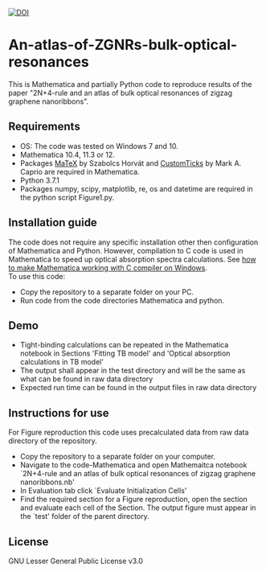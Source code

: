 [![DOI](https://zenodo.org/badge/217080787.svg)](https://zenodo.org/badge/latestdoi/217080787)

# An-atlas-of-ZGNRs-bulk-optical-resonances

This is Mathematica and partially Python code to reproduce results of the paper "2N+4-rule and an atlas of bulk optical resonances of zigzag graphene nanoribbons".



<h2>Requirements</h2>
<ul>
<li>OS: The code was tested on Windows 7 and 10.</li>
<li>Mathematica 10.4, 11.3 or 12.</li>
<li>Packages <a href="https://library.wolfram.com/infocenter/MathSource/9355/">MaTeX</a>  by Szabolcs Horvát and <a href="https://library.wolfram.com/infocenter/Demos/5599/">CustomTicks</a> by Mark A. Caprio  are required in Mathematica.</li>
<li>Python 3.7.1</li>
<li>Packages numpy, scipy, matplotlib, re, os and datetime are required in the python script Figure1.py.</li>
</ul>

<h2>Installation guide</h2>
<div>The code does not require any specific installation other then configuration of Mathematica and Python. However, compilation to C code is used in Mathematica to speed up optical absorption spectra calculations. See <a href="https://sites.google.com/site/sarokavasil/wolfram-mathematica">how to make Mathematica working with C compiler on Windows</a>.</div>

<div>To use this code:</div>

<ul>
  <li>Copy the repository to a separate folder on your PC.</li>
  <li>Run code from the code directories Mathematica and python.</li>
</ul>

<h2>Demo</h2>
<ul>
<li>Tight-binding calculations can be repeated in the Mathematica notebook in Sections 'Fitting TB model' and 'Optical absorption calculations in TB model'</li>
<li>The output shall appear in the test directory and will be the same as what can be found in raw data directory</li>
<li>Expected run time can be found in the output files in raw  data directory</li>
</ul>

<h2>Instructions for use</h2>
<div>For Figure reproduction this code uses precalculated data from raw data directory of the repository.</div>
<ul>
<li>Copy the repository to a separate folder on your computer.</li>
<li>Navigate to the code-Mathematica and open Mathemaitca notebook `2N+4-rule and an atlas of bulk optical resonances of zigzag graphene nanoribbons.nb'</li>
<li>In Evaluation tab click `Evaluate Initialization Cells'</li>
<li>Find the required section for a Figure reproduction, open the section and evaluate each cell of the Section. The output figure must appear in the `test' folder of the parent directory.</li>
</ul>

<h2>License</h2>
<div>GNU Lesser General Public License v3.0</div>

